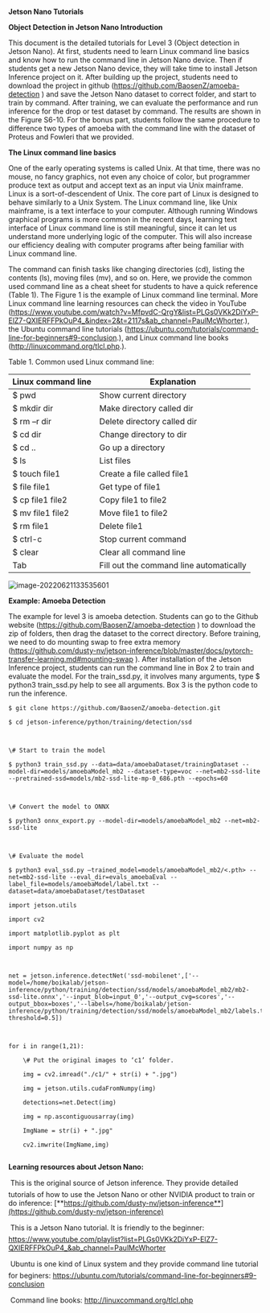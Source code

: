 **Jetson Nano Tutorials**



**Object Detection in Jetson Nano Introduction**

This document is the detailed tutorials for Level 3 (Object detection in Jetson Nano). At first, students need to learn Linux command line basics and know how to run the command line in Jetson Nano device. Then if students get a new Jetson Nano device, they will take time to install Jetson Inference project on it. After building up the project, students need to download the project in github (https://github.com/BaosenZ/amoeba-detection ) and save the Jetson Nano dataset to correct folder, and start to train by command. After training, we can evaluate the performance and run inference for the drop or test dataset by command. The results are shown in the Figure S6-10. For the bonus part, students follow the same procedure to difference two types of amoeba with the command line with the dataset of Proteus and Fowleri that we provided.



**The Linux command line basics**

One of the early operating systems is called Unix. At that time, there was no mouse, no fancy graphics, not even any choice of color, but programmer produce text as output and accept text as an input via Unix mainframe. Linux is a sort-of-descendent of Unix. The core part of Linux is designed to behave similarly to a Unix System. The Linux command line, like Unix mainframe, is a text interface to your computer. Although running Windows graphical programs is more common in the recent days, learning text interface of Linux command line is still meaningful, since it can let us understand more underlying logic of the computer. This will also increase our efficiency dealing with computer programs after being familiar with Linux command line. 

The command can finish tasks like changing directories (cd), listing the contents (ls), moving files (mv), and so on. Here, we provide the common used command line as a cheat sheet for students to have a quick reference (Table 1). The Figure 1 is the example of Linux command line terminal. More Linux command line learning resources can check the video in YouTube (https://www.youtube.com/watch?v=MfpvdC-QrgY&list=PLGs0VKk2DiYxP-ElZ7-QXIERFFPkOuP4_&index=2&t=2117s&ab_channel=PaulMcWhorter.), the Ubuntu command line tutorials (https://ubuntu.com/tutorials/command-line-for-beginners#9-conclusion.), and Linux command line books (http://linuxcommand.org/tlcl.php.). 

 

Table 1. Common used Linux command line: 

| Linux command line | Explanation                             |
| ------------------ | --------------------------------------- |
| $ pwd              | Show current directory                  |
| $ mkdir dir        | Make directory called dir               |
| $ rm –r dir        | Delete directory called dir             |
| $ cd dir           | Change directory to dir                 |
| $ cd ..            | Go up a directory                       |
| $ ls               | List files                              |
| $ touch file1      | Create a file called file1              |
| $ file file1       | Get type of file1                       |
| $ cp file1 file2   | Copy file1 to file2                     |
| $ mv file1 file2   | Move file1 to file2                     |
| $ rm file1         | Delete file1                            |
| $ ctrl-c           | Stop current command                    |
| $ clear            | Clear all command line                  |
| Tab                | Fill out the command line automatically |

 

![image-20220621133535601](C:\Users\Administrator\AppData\Roaming\Typora\typora-user-images\image-20220621133535601.png)



**Example: Amoeba Detection**

The example for level 3 is amoeba detection. Students can go to the Github website (https://github.com/BaosenZ/amoeba-detection ) to download the zip of folders, then drag the dataset to the correct directory. Before training, we need to do mounting swap to free extra memory (https://github.com/dusty-nv/jetson-inference/blob/master/docs/pytorch-transfer-learning.md#mounting-swap ). After installation of the Jetson Inference project, students can run the command line in Box 2 to train and evaluate the model. For the train_ssd.py, it involves many arguments, type $ python3 train_ssd.py help to see all arguments. Box 3 is the python code to run the inference. 



```
$ git clone https://github.com/BaosenZ/amoeba-detection.git
```





```
$ cd jetson-inference/python/training/detection/ssd

 

\# Start to train the model 

$ python3 train_ssd.py --data=data/amoebaDataset/trainingDataset --model-dir=models/amoebaModel_mb2 --dataset-type=voc --net=mb2-ssd-lite --pretrained-ssd=models/mb2-ssd-lite-mp-0_686.pth --epochs=60



\# Convert the model to ONNX 

$ python3 onnx_export.py --model-dir=models/amoebaModel_mb2 --net=mb2-ssd-lite

 

\# Evaluate the model 

$ python3 eval_ssd.py –trained_model=models/amoebaModel_mb2/<.pth> --net=mb2-ssd-lite --eval_dir=evals_amoebaEval --label_file=models/amoebaModel/label.txt --dataset=data/amoebaDataset/testDataset
```



```import jetson.inference
import jetson.utils

import cv2

import matplotlib.pyplot as plt

import numpy as np

 

net = jetson.inference.detectNet('ssd-mobilenet',['--model=/home/boikalab/jetson-inference/python/training/detection/ssd/models/amoebaModel_mb2/mb2-ssd-lite.onnx','--input_blob=input_0','--output_cvg=scores','--output_bbox=boxes','--labels=/home/boikalab/jetson-inference/python/training/detection/ssd/models/amoebaModel_mb2/labels.txt', threshold=0.5])



for i in range(1,21): 

​    \# Put the original images to ‘c1’ folder. 

​    img = cv2.imread("./c1/" + str(i) + ".jpg")

​    img = jetson.utils.cudaFromNumpy(img)

​    detections=net.Detect(img)

​    img = np.ascontiguousarray(img)

​    ImgName = str(i) + ".jpg"

​    cv2.imwrite(ImgName,img)


```



**Learning resources about Jetson Nano:** 

  This is the original source of Jetson inference. They provide detailed tutorials of how to use the Jetson Nano or other NVIDIA product to train or do inference: [**https://github.com/dusty-nv/jetson-inference**](https://github.com/dusty-nv/jetson-inference)

  This is a Jetson Nano tutorial. It is friendly to the beginner: https://www.youtube.com/playlist?list=PLGs0VKk2DiYxP-ElZ7-QXIERFFPkOuP4_&ab_channel=PaulMcWhorter 

  Ubuntu is one kind of Linux system and they provide command line tutorial for beginers: https://ubuntu.com/tutorials/command-line-for-beginners#9-conclusion 

  Command line books: http://linuxcommand.org/tlcl.php 